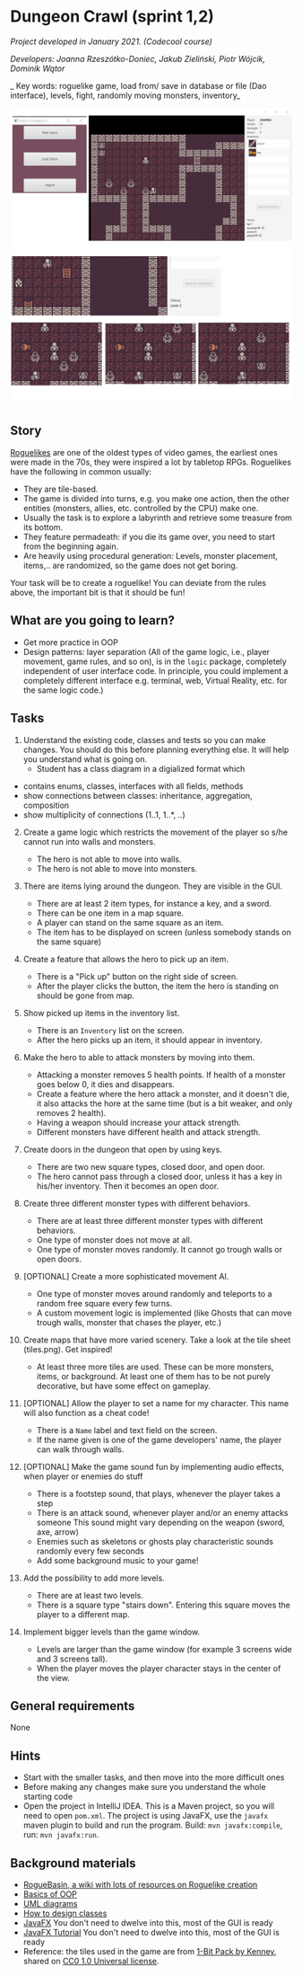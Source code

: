 # Dungeon Crawl (sprint 1,2)

_Project developed in January 2021. (Codecool course)_ 

_Developers: Joanna Rzeszótko-Doniec, Jakub Zieliński, Piotr Wójcik, Dominik Wątor_

_ Key words: roguelike game, load from/ save in database or file (Dao interface), levels, fight, randomly moving monsters, inventory_


![new-game](printscreens/new_game.png)
![monsters-moving](printscreens/monsters_moving.png)

## Story

[Roguelikes](https://en.wikipedia.org/wiki/Roguelike) are one of the oldest
types of video games, the earliest ones were made in the 70s, they were inspired
a lot by tabletop RPGs. Roguelikes have the following in common usually:

- They are tile-based.
- The game is divided into turns, e.g. you make one action, then the other
  entities (monsters, allies, etc. controlled by the CPU) make one.
- Usually the task is to explore a labyrinth and retrieve some treasure from its
  bottom.
- They feature permadeath: if you die its game over, you need to start from the
  beginning again.
- Are heavily using procedural generation: Levels, monster placement, items,..
  are randomized, so the game does not get boring.

Your task will be to create a roguelike! You can deviate from the rules above,
the important bit is that it should be fun!

## What are you going to learn?

- Get more practice in OOP
- Design patterns: layer separation (All of the game logic, i.e., player
  movement, game rules, and so on), is in the `logic` package, completely
  independent of user interface code. In principle, you could implement a
  completely different interface e.g. terminal, web, Virtual Reality, etc. for
  the same logic code.)

## Tasks

1. Understand the existing code, classes and tests so you can make changes. You should do this before planning everything else. It will help you understand what is going on.
    - Student has a class diagram in a digialized format which 
- contains enums, classes, interfaces with all fields, methods
- show connections between classes: inheritance, aggregation, composition
- show multiplicity of connections (1..1, 1..*, *..*)

2. Create a game logic which restricts the movement of the player so s/he cannot run into walls and monsters.
    - The hero is not able to move into walls.
    - The hero is not able to move into monsters.

3. There are items lying around the dungeon. They are visible in the GUI.
    - There are at least 2 item types, for instance a key, and a sword.
    - There can be one item in a map square.
    - A player can stand on the same square as an item.
    - The item has to be displayed on screen (unless somebody stands on the same square)

4. Create a feature that allows the hero to pick up an item.
    - There is a "Pick up" button on the right side of screen.
    - After the player clicks the button, the item the hero is standing on should be gone from map.

5. Show picked up items in the inventory list.
    - There is an `Inventory` list on the screen.
    - After the hero picks up an item, it should appear in inventory.

6. Make the hero to able to attack monsters by moving into them.
    - Attacking a monster removes 5 health points. If health of a monster goes below 0, it dies and disappears.
    - Create a feature where the hero attack a monster, and it doesn't die, it also attacks the hore at the same time (but is a bit weaker, and only removes 2 health).
    - Having a weapon should increase your attack strength.
    - Different monsters have different health and attack strength.

7. Create doors in the dungeon that open by using keys.
    - There are two new square types, closed door, and open door.
    - The hero cannot pass through a closed door, unless it has a key in his/her inventory. Then it becomes an open door.

8. Create three different monster types with different behaviors.
    - There are at least three different monster types with different behaviors.
    - One type of monster does not move at all.
    - One type of monster moves randomly. It cannot go trough walls or open doors.

9. [OPTIONAL] Create a more sophisticated movement AI.
    - One type of monster moves around randomly and teleports to a random free square every few turns.
    - A custom movement logic is implemented (like Ghosts that can move trough walls, monster that chases the player, etc.)

10. Create maps that have more varied scenery. Take a look at the tile sheet (tiles.png). Get inspired!
    - At least three more tiles are used. These can be more monsters, items, or background. At least one of them has to be not purely decorative, but have some effect on gameplay.

11. [OPTIONAL] Allow the player to set a name for my character. This name will also function as a cheat code!
    - There is a `Name` label and text field on the screen.
    - If the name given is one of the game developers' name, the player can walk through walls.

12. [OPTIONAL] Make the game sound fun by implementing audio effects, when player or enemies do stuff
    - There is a footstep sound, that plays, whenever the player takes a step
    - There is an attack sound, whenever player and/or an enemy attacks someone This sound might vary depending on the weapon (sword, axe, arrow)
    - Enemies such as skeletons or ghosts play characteristic sounds randomly every few seconds
    - Add some background music to your game!

13. Add the possibility to add more levels.
    - There are at least two levels.
    - There is a square type "stairs down". Entering this square moves the player to a different map.

14. Implement bigger levels than the game window.
    - Levels are larger than the game window (for example 3 screens wide and 3 screens tall).
    - When the player moves the player character stays in the center of the view.

## General requirements

None

## Hints

- Start with the smaller tasks, and then move into the more difficult ones
- Before making any changes make sure you understand the whole starting code
- Open the project in IntelliJ IDEA. This is a Maven project, so you will need to
open `pom.xml`. The project is using JavaFX, use the `javafx` maven plugin to
build and run the program. Build: `mvn javafx:compile`, run: `mvn javafx:run`.


## Background materials

- <i class="far fa-book-open"></i> [RogueBasin, a wiki with lots of resources on Roguelike creation](http://roguebasin.com/index.php?title=Articles)
- <i class="far fa-exclamation"></i> [Basics of OOP](project/curriculum/materials/pages/oop/basics-of-object-oriented-programming.md)
- <i class="far fa-exclamation"></i> [UML diagrams](project/curriculum/materials/pages/general/uml-unified-modeling-language.md)
- <i class="far fa-exclamation"></i> [How to design classes](project/curriculum/materials/pages/java/how-to-design-classes.md)
- <i class="far fa-book-open"></i> [JavaFX](https://en.wikipedia.org/wiki/JavaFX) You don't need to dwelve into this, most of the GUI is ready
- <i class="far fa-book-open"></i> [JavaFX Tutorial](http://tutorials.jenkov.com/javafx/index.html) You don't need to dwelve into this, most of the GUI is ready
- Reference: the tiles used in the game are from [1-Bit Pack by Kenney](https://kenney.nl/assets/bit-pack), shared on [CC0 1.0 Universal license](https://creativecommons.org/publicdomain/zero/1.0/).
